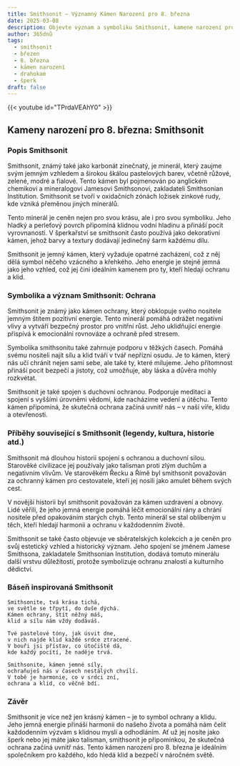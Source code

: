```yaml
---
title: Smithsonit – Významný Kámen Narození pro 8. března
date: 2025-03-08
description: Objevte význam a symboliku Smithsonit, kamene narození pro 8. března, který symbolizuje Ochrana. Přečtěte si legendy a inspirující příběhy.
author: 365dnů
tags:
  - smithsonit
  - březen
  - 8. března
  - kámen narození
  - drahokam
  - šperk
draft: false
---
```


{{< youtube id="TPrdaVEAhY0" >}}

## Kameny narození pro 8. března: Smithsonit

### Popis Smithsonit

Smithsonit, známý také jako karbonát zinečnatý, je minerál, který zaujme svým jemným vzhledem a širokou škálou pastelových barev, včetně růžové, zelené, modré a fialové. Tento kámen byl pojmenován po anglickém chemikovi a mineralogovi Jamesovi Smithsonovi, zakladateli Smithsonian Institution. Smithsonit se tvoří v oxidačních zónách ložisek zinkové rudy, kde vzniká přeměnou jiných minerálů.

Tento minerál je ceněn nejen pro svou krásu, ale i pro svou symboliku. Jeho hladký a perleťový povrch připomíná klidnou vodní hladinu a přináší pocit vyrovnanosti. V šperkařství se smithsonit často používá jako dekorativní kámen, jehož barvy a textury dodávají jedinečný šarm každému dílu.

Smithsonit je jemný kámen, který vyžaduje opatrné zacházení, což z něj dělá symbol něčeho vzácného a křehkého. Jeho energie je stejně jemná jako jeho vzhled, což jej činí ideálním kamenem pro ty, kteří hledají ochranu a klid.

### Symbolika a význam Smithsonit: Ochrana

Smithsonit je známý jako kámen ochrany, který obklopuje svého nositele jemným štítem pozitivní energie. Tento minerál pomáhá odrážet negativní vlivy a vytváří bezpečný prostor pro vnitřní růst. Jeho uklidňující energie přispívá k emocionální rovnováze a ochraně před stresem.

Symbolika smithsonitu také zahrnuje podporu v těžkých časech. Pomáhá svému nositeli najít sílu a klid tváří v tvář nepřízni osudu. Je to kámen, který nás učí chránit nejen sami sebe, ale také ty, které milujeme. Jeho přítomnost přináší pocit bezpečí a jistoty, což umožňuje, aby láska a důvěra mohly rozkvétat.

Smithsonit je také spojen s duchovní ochranou. Podporuje meditaci a spojení s vyššími úrovněmi vědomí, kde nacházíme vedení a útěchu. Tento kámen připomíná, že skutečná ochrana začíná uvnitř nás – v naší víře, klidu a otevřenosti.

### Příběhy související s Smithsonit (legendy, kultura, historie atd.)

Smithsonit má dlouhou historii spojení s ochranou a duchovní silou. Starověké civilizace jej používaly jako talisman proti zlým duchům a negativním vlivům. Ve starověkém Řecku a Římě byl smithsonit považován za ochranný kámen pro cestovatele, kteří jej nosili jako amulet během svých cest.

V novější historii byl smithsonit považován za kámen uzdravení a obnovy. Lidé věřili, že jeho jemná energie pomáhá léčit emocionální rány a chrání nositele před opakováním starých chyb. Tento minerál se stal oblíbeným u těch, kteří hledají harmonii a ochranu v každodenním životě.

Smithsonit se také často objevuje ve sběratelských kolekcích a je ceněn pro svůj estetický vzhled a historický význam. Jeho spojení se jménem Jamese Smithsona, zakladatele Smithsonian Institution, dodává tomuto minerálu další vrstvu důležitosti, protože symbolizuje ochranu znalostí a kulturního dědictví.

### Báseň inspirovaná Smithsonit

```
Smithsonite, tvá krása tichá,  
ve světle se třpytí, do duše dýchá.  
Kámen ochrany, štít něžný máš,  
klid a sílu nám vždy dodáváš.

Tvé pastelové tóny, jak úsvit dne,  
v nich najde klid každé srdce ztracené.  
V bouři jsi přístav, co útočiště dá,  
kde každý pocítí, že naděje trvá.

Smithsonite, kámen jemné síly,  
ochraňuješ nás v časech nestálých chvílí.  
V tobě je harmonie, co v srdci zní,  
ochrana a klid, co věčně bdí.
```

### Závěr

Smithsonit je více než jen krásný kámen – je to symbol ochrany a klidu. Jeho jemná energie přináší harmonii do našeho života a pomáhá nám čelit každodenním výzvám s klidnou myslí a odhodláním. Ať už jej nosíte jako šperk nebo jej máte jako talisman, smithsonit je připomínkou, že skutečná ochrana začíná uvnitř nás. Tento kámen narození pro 8. března je ideálním společníkem pro každého, kdo hledá klid a bezpečí v náročném světě.